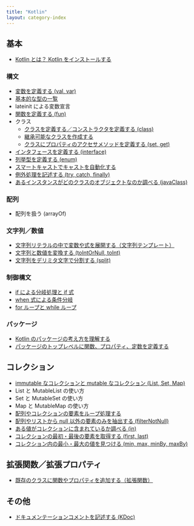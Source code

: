 ```yaml
---
title: "Kotlin"
layout: category-index
---
```


基本
----

* [Kotlin とは？ Kotlin をインストールする](basic/install.html)

### 構文

* [変数を定義する (val, var)](basic/var.html)
* [基本的な型の一覧](basic/types.html)
* lateinit による変数宣言
* [関数を定義する (fun)](basic/fun.html)
* クラス
    * [クラスを定義する／コンストラクタを定義する (class)](basic/class.html)
    * [継承可能なクラスを作成する](basic/extend.html)
    * [クラスにプロパティのアクセサメソッドを定義する (set, get)](basic/setter-getter.html)
* [インタフェースを定義する (interface)](basic/interface.html)
* [列挙型を定義する (enum)](basic/enum.html)
* [スマートキャストでキャストを自動化する](basic/smart-cast.html)
* [例外処理を記述する (try, catch, finally)](basic/exception.html)
* [あるインスタンスがどのクラスのオブジェクトなのか調べる (javaClass)](basic/java-class.html)

### 配列
* 配列を扱う (arrayOf)

### 文字列／数値
* [文字列リテラルの中で変数や式を展開する（文字列テンプレート）](numstr/string-template.html)
* [文字列と数値を変換する (toIntOrNull, toInt)](numstr/convert.html)
* [文字列をデリミタ文字で分割する (split)](numstr/split.html)

### 制御構文
* [if による分岐処理と if 式](basic/if.html)
* [when 式による条件分岐](basic/when.html)
* [for ループと while ループ](basic/loop.html)

### パッケージ
* [Kotlin のパッケージの考え方を理解する](package/basic.html)
* [パッケージのトップレベルに関数、プロパティ、定数を定義する](package/top-level.html)


コレクション
----
* [immutable なコレクションと mutable なコレクション (List, Set, Map)](collection/immutable-and-mutable.html)
* List と MutableList の使い方
* Set と MutableSet の使い方
* Map と MutableMap の使い方
* [配列やコレクションの要素をループ処理する](collection/loop-collection.html)
* [配列やリストから null 以外の要素のみを抽出する (filterNotNull)](collection/filter-not-null.html)
* [ある値がコレクションに含まれているか調べる (in)](collection/in.html)
* [コレクションの最初・最後の要素を取得する (first, last)](collection/first-last.html)
* [コレクション内の最小・最大の値を見つける (min, max, minBy, maxBy)](collection/min-max.html)


拡張関数／拡張プロパティ
----
* [既存のクラスに関数やプロパティを追加する（拡張関数）](basic/ext-func.html)


その他
----
* [ドキュメンテーションコメントを記述する (KDoc)](misc/kdoc.html)


